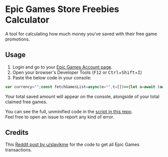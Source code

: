 # Epic Games Store Freebies Calculator
A tool for calculating how much money you've saved with their free game promotions.

## Usage
1. Login and go to your [Epic Games Account page](https://www.epicgames.com/account).
2. Open your browser's Developer Tools (<kbd>F12</kbd> or <kbd>Ctrl</kbd>+<kbd>Shift</kbd>+<kbd>I</kbd>)
3. Paste the below code in your console:
```javascript
var currency="";const fetchGamesList=async(e="",t=[])=>{let a=await (await fetch(`https://www.epicgames.com/account/v2/payment/ajaxGetOrderHistory?sortDir=DESC&sortBy=DATE&nextPageToken=${e}&locale=${navigator.language}`)).json(),o=a.orders.reduce((e,t)=>[...e,...t.items.filter(e=>t.promotions&&t.promotions.some(t=>t.amount===e.price)).map(e=>[e.description,t.promotions[0].amount/100])],[]);console.log(`Orders: ${a.orders.length}, Games: ${o.length}, Next Token: ${a.nextPageToken}`);let r=[...t,...o];return(""===currency&&(currency=a.orders[0].items[0].amount.replace(/[\d\., ]/g,"")),a.nextPageToken)?await fetchGamesList(a.nextPageToken,r):r};var savedAmount=0;const games=await fetchGamesList();games.forEach(e=>{savedAmount+=e[1]}),console.log(`Total free games: ${games.length}, Saved amount: ${savedAmount.toFixed(2)+currency}`);
```

Your total saved amount will appear on the console, alongside of your total claimed free games.

You can see the full, unminified code in the [script in this repo](EGS-DiscountCalculator.js).   
Feel free to open an issue to report any kind of error.

## Credits
This [Reddit post by u/slavikme](https://www.reddit.com/r/EpicGamesPC/comments/1epacr9/see_all_your_games_library_from_browser/) for the code to get all Epic Games transactions.